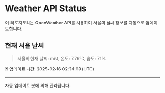 
# Weather API Status

이 리포지토리는 OpenWeather API를 사용하여 서울의 날씨 정보를 자동으로 업데이트합니다.

## 현재 서울 날씨
> 서울의 현재 날씨: mist, 온도: 7.76°C, 습도: 71%

⏳ 업데이트 시간: 2025-02-16 02:34:08 (UTC)

---
자동 업데이트 봇에 의해 관리됩니다.
